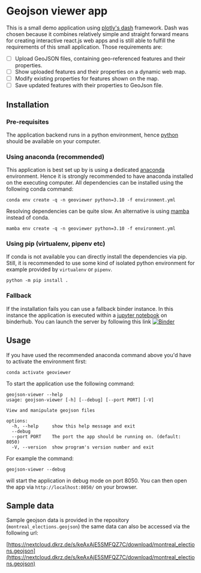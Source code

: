 # Geojson viewer app

This is a small demo application using
[plotly's dash](https://dash.plotly.com/) framework. Dash was chosen
because it combines relatively simple and straight forward means for creating
interactive react.js web apps and is still able to fulfill the requirements
of this small application. Those requirements are:

- [ ] Upload GeoJSON files, containing geo-referenced features and their properties.
- [ ] Show uploaded features and their properties on a dynamic web map.
- [ ] Modify existing properties for features shown on the map.
- [ ] Save updated features with their properties to GeoJson file.

## Installation

### Pre-requisites

The application backend runs in a python environment, hence
[python](https://www.python.org) should be available on your computer.

### Using anaconda (recommended)
This application is best set up by is using a
dedicated [anaconda](https://www.anaconda.com/products/distribution)
environment. Hence it is strongly recommended to have anaconda installed
on the executing computer. All dependencies can be installed using the
following conda command:


```console
conda env create -q -n geoviewer python=3.10 -f environment.yml
```

Resolving dependencies can be quite slow. An alternative is using
[mamba](https://mamba.readthedocs.io/en/latest/user_guide/mamba.html)
instead of conda.

```console
mamba env create -q -n geoviewer python=3.10 -f environment.yml
```


### Using pip (virtualenv, pipenv etc)
If conda is not available you can directly install the dependencies via pip.
Still, it is recommended to use some kind of isolated python environment
for example provided by `virtualenv` or `pipenv`.

```
python -m pip install .
```

### Fallback
If the installation fails you can use a fallback binder instance. In this
instance the application is executed within a
[jupyter notebook](http://jupyter.org/) on binderhub. You can launch the server
by following this link
[![Binder](https://mybinder.org/badge_logo.svg)](https://mybinder.org/v2/gh/antarcticrainforest/geojson-viewer/main?labpath=Fallback.ipynb)

## Usage

If you have used the recommended anaconda command above you'd have to
activate the environment first:

```
conda activate geoviewer
```

To start the application use the following command:

```console
geojson-viewer --help
usage: geojson-viewer [-h] [--debug] [--port PORT] [-V]

View and manipulate geojson files

options:
  -h, --help     show this help message and exit
  --debug
  --port PORT    The port the app should be running on. (default: 8050)
  -V, --version  show program's version number and exit
```

For example the command:

```console
geojson-viewer --debug
```

will start the application in debug mode on port 8050. You can then open
the app via `http://localhost:8050/` on your browser.


## Sample data
Sample geojson data is provided in the repository (`montreal_elections.geojson`)
the same data can also be accessed via the following url:

[https://nextcloud.dkrz.de/s/keAxAjE5SMFQZ7C/download/montreal_elections.geojson](https://nextcloud.dkrz.de/s/keAxAjE5SMFQZ7C/download/montreal_elections.geojson)
